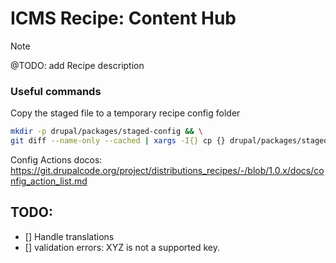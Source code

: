 # ICMS Recipe: Content Hub

> [!NOTE]
> @TODO: add Recipe description

### Useful commands
Copy the staged file to a temporary recipe config folder
```bash
mkdir -p drupal/packages/staged-config && \
git diff --name-only --cached | xargs -I{} cp {} drupal/packages/staged-config
```

Config Actions docos:
https://git.drupalcode.org/project/distributions_recipes/-/blob/1.0.x/docs/config_action_list.md


## TODO:
- [] Handle translations
- [] validation errors: XYZ is not a supported key.

